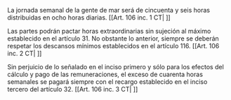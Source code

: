 La jornada semanal de la gente de mar será de cincuenta y seis horas distribuidas en ocho horas diarias. [[Art. 106 inc. 1 CT| ]]

Las partes podrán pactar horas extraordinarias sin sujeción al máximo establecido en el artículo 31. No obstante lo anterior, siempre se deberán respetar los descansos mínimos establecidos en el artículo 116. [[Art. 106 inc. 2 CT| ]]

Sin perjuicio de lo señalado en el inciso primero y sólo para los efectos del cálculo y pago de las remuneraciones, el exceso de cuarenta horas semanales se pagará siempre con el recargo establecido en el inciso tercero del artículo 32. [[Art. 106 inc. 3 CT| ]]